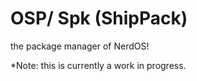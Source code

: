 # OSP/ Spk (ShipPack)

the package manager of NerdOS!

*Note: this is currently a work in progress.
